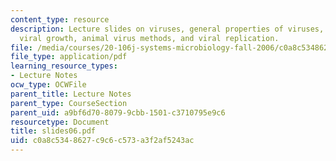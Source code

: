 ```yaml
---
content_type: resource
description: Lecture slides on viruses, general properties of viruses, viral structure,
  viral growth, animal virus methods, and viral replication.
file: /media/courses/20-106j-systems-microbiology-fall-2006/c0a8c5348627c9c6c573a3f2af5243ac_slides06.pdf
file_type: application/pdf
learning_resource_types:
- Lecture Notes
ocw_type: OCWFile
parent_title: Lecture Notes
parent_type: CourseSection
parent_uid: a9bf6d70-8079-9cbb-1501-c3710795e9c6
resourcetype: Document
title: slides06.pdf
uid: c0a8c534-8627-c9c6-c573-a3f2af5243ac
---
```

